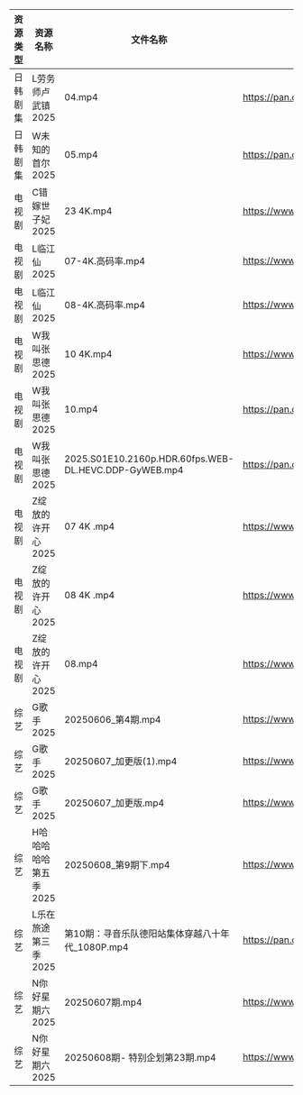 | 资源类型 | 资源名称          | 文件名称                                                  | 分享链接                                 | 更新时间                |
| ---- | ------------- | ----------------------------------------------------- | ------------------------------------ | ------------------- |
| 日韩剧集 | L劳务师卢武镇2025   | 04.mp4                                                | https://pan.quark.cn/s/9b4098a2af96  | 2025-06-08 01:25:57 |
| 日韩剧集 | W未知的首尔2025    | 05.mp4                                                | https://pan.quark.cn/s/b99eb906c5d6  | 2025-06-08 01:32:31 |
| 电视剧  | C错嫁世子妃2025    | 23 4K.mp4                                             | https://www.alipan.com/s/fsFbunEy7wg | 2025-06-08 00:05:06 |
| 电视剧  | L临江仙2025      | 07-4K.高码率.mp4                                         | https://www.alipan.com/s/aHUrMGuzZxp | 2025-06-08 00:05:19 |
| 电视剧  | L临江仙2025      | 08-4K.高码率.mp4                                         | https://www.alipan.com/s/aHUrMGuzZxp | 2025-06-08 00:05:18 |
| 电视剧  | W我叫张思德2025    | 10 4K.mp4                                             | https://www.alipan.com/s/K6gKsP3dQ5J | 2025-06-08 10:05:43 |
| 电视剧  | W我叫张思德2025    | 10.mp4                                                | https://pan.quark.cn/s/7094d1f0b265  | 2025-06-08 01:31:58 |
| 电视剧  | W我叫张思德2025    | 2025.S01E10.2160p.HDR.60fps.WEB-DL.HEVC.DDP-GyWEB.mp4 | https://pan.quark.cn/s/7094d1f0b265  | 2025-06-08 01:32:00 |
| 电视剧  | Z绽放的许开心2025   | 07 4K .mp4                                            | https://www.alipan.com/s/ZU4VVsiG1J9 | 2025-06-08 10:06:05 |
| 电视剧  | Z绽放的许开心2025   | 08 4K .mp4                                            | https://www.alipan.com/s/ZU4VVsiG1J9 | 2025-06-08 10:06:04 |
| 电视剧  | Z绽放的许开心2025   | 08.mp4                                                | https://www.alipan.com/s/ZU4VVsiG1J9 | 2025-06-08 00:05:59 |
| 综艺   | G歌手2025       | 20250606_第4期.mp4                                      | https://www.alipan.com/s/BnAVvcGrxme | 2025-06-08 14:06:09 |
| 综艺   | G歌手2025       | 20250607_加更版(1).mp4                                   | https://www.alipan.com/s/BnAVvcGrxme | 2025-06-08 14:06:08 |
| 综艺   | G歌手2025       | 20250607_加更版.mp4                                      | https://www.alipan.com/s/BnAVvcGrxme | 2025-06-08 14:06:08 |
| 综艺   | H哈哈哈哈哈第五季2025 | 20250608_第9期下.mp4                                     | https://www.alipan.com/s/xGAPLokKzoj | 2025-06-08 13:06:12 |
| 综艺   | L乐在旅途第三季2025  | 第10期：寻音乐队德阳站集体穿越八十年代_1080P.mp4                        | https://pan.quark.cn/s/0eed2e8f5319  | 2025-06-08 01:37:27 |
| 综艺   | N你好星期六2025    | 20250607期.mp4                                         | https://www.alipan.com/s/nvuMvPrHLGa | 2025-06-08 00:06:31 |
| 综艺   | N你好星期六2025    | 20250608期- 特别企划第23期.mp4                               | https://www.alipan.com/s/nvuMvPrHLGa | 2025-06-08 15:06:25 |

